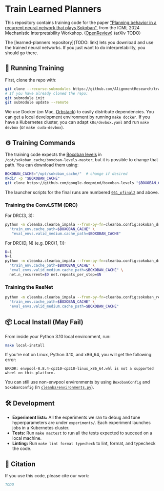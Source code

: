 # Train Learned Planners

This repository contains training code for the paper ["Planning behavior in a recurrent neural network that plays Sokoban"](https://openreview.net/forum?id=T9sB3S2hok), from the ICML 2024 Mechanistic Interpretability Workshop. ([OpenReview](https://openreview.net/forum?id=T9sB3S2hok)) (arXiv TODO)

The [learned-planners repository](TODO: link) lets you download and use the trained neural networks. If you just want to do interpretability, you should go there.

## :rocket: Running Training

First, clone the repo with:

```sh
git clone --recurse-submodules https://github.com/AlignmentResearch/train-learned-planners
# If you have already cloned the repo:
git submodule init
git submodule update --remote
```

We use Docker (on Mac, [Orbstack](https://orbstack.dev)) to easily distribute dependencies. You can get a local
development environment by running `make docker`. If you have a Kubernetes cluster, you can adapt `k8s/devbox.yaml` and
run `make devbox` (or `make cuda-devbox`).

## :gear: Training Commands

The training code expects the [Boxoban levels](https://github.com/google-deepmind/boxoban-levels) in
`/opt/sokoban_cache/boxoban-levels-master`, but it is possible to change that path. You can download them using:

```sh
BOXOBAN_CACHE="/opt/sokoban_cache/"  # change if desired
mkdir -p "$BOXOBAN_CACHE"
git clone https://github.com/google-deepmind/boxoban-levels "$BOXOBAN_CACHE/boxoban-levels-master"
```

The launcher scripts for the final runs are numbered [`061_pfinal2`](./experiments/sokoban/061_pfinal2.py) and above.

### Training the ConvLSTM (DRC)

For DRC(3, 3):

```sh
python -m cleanba.cleanba_impala --from-py-fn=cleanba.config:sokoban_drc33_59 \
  "train_env.cache_path=$BOXOBAN_CACHE" \
   "eval_envs.valid_medium.cache_path=$BOXOBAN_CACHE"
```

For DRC(D, N) (e.g. DRC(1, 1)):

```sh
D=1
N=1
python -m cleanba.cleanba_impala --from-py-fn=cleanba.config:sokoban_drc33_59 \
  "train_env.cache_path=$BOXOBAN_CACHE" \
  "eval_envs.valid_medium.cache_path=$BOXOBAN_CACHE" \
  net.n_recurrent=$D net.repeats_per_step=$N
```

### Training the ResNet

```sh
python -m cleanba.cleanba_impala --from-py-fn=cleanba.config:sokoban_resnet_59 \
  "train_env.cache_path=$BOXOBAN_CACHE" \
  "eval_envs.valid_medium.cache_path=$BOXOBAN_CACHE"
```

## :package: Local Install (May Fail)

From inside your Python 3.10 local environment, run:

```sh
make local-install
```

If you're not on Linux, Python 3.10, and x86_64, you will get the following error:

```
ERROR: envpool-0.8.4-cp310-cp310-linux_x86_64.whl is not a supported wheel on this platform.
```

You can still use non-envpool environments by using `BoxobanConfig` and `SokobanConfig` (in
[`cleanba/environments.py`](cleanba/environments.py)).

## :hammer_and_wrench: Development

- **Experiment lists:** All the experiments we ran to debug and tune hyperparameters are under `experiments/`. Each
  experiment launches jobs in a Kubernetes cluster.
- **Tests:** Run `make mactest` to run all the tests expected to succeed on a local machine.
- **Linting:** Run `make lint format typecheck` to lint, format, and typecheck the code.

## :bookmark_tabs: Citation

If you use this code, please cite our work:

```bibtex
TODO
```
